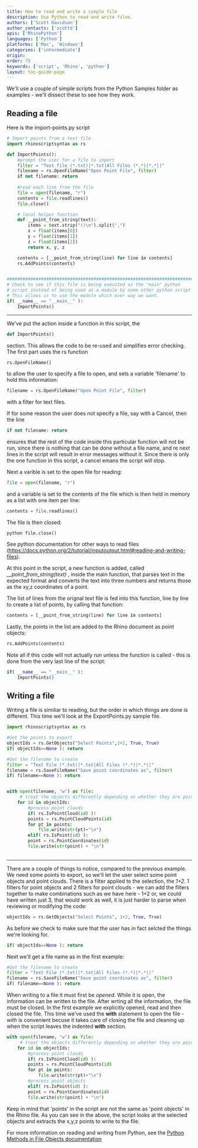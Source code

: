 ```yaml
---
title: How to read and write a simple file 
description: Use Python to read and write files.
authors: ['Scott Davidson']
author_contacts: ['scottd']
apis: ['RhinoPython']
languages: ['Python']
platforms: ['Mac', 'Windows']
categories: ['intermediate']
origin:
order: 75
keywords: ['script', 'Rhino', 'python']
layout: toc-guide-page
---
```

We'll use a couple of simple scripts from the Python Samples folder as examples - we'll dissect these to see how they work.

## Reading a file

Here is the import-points.py script

```python
# Import points from a text file
import rhinoscriptsyntax as rs

def ImportPoints():
    #prompt the user for a file to import
    filter = "Text file (*.txt)|*.txt|All Files (*.*)|*.*||"
    filename = rs.OpenFileName("Open Point File", filter)
    if not filename: return
    
    #read each line from the file
    file = open(filename, "r")
    contents = file.readlines()
    file.close()

    # local helper function    
    def __point_from_string(text):
        items = text.strip("()\n").split(",")
        x = float(items[0])
        y = float(items[1])
        z = float(items[2])
        return x, y, z

    contents = [__point_from_string(line) for line in contents]
    rs.AddPoints(contents)


##########################################################################
# Check to see if this file is being executed as the "main" python
# script instead of being used as a module by some other python script
# This allows us to use the module which ever way we want.
if( __name__ == "__main__" ):
    ImportPoints()
```
---

We've put the action inside a function in this script, the 

```python
def ImportPoints()
```
section. This allows the code to be re-used and simplifies error checking. 
The first part uses the rs function 

```python
rs.OpenFileName()
```

to allow the user to specify a file to open, and sets a variable 'filename' to hold this information:

```python
filename = rs.OpenFileName("Open Point File", filter)
```

with a filter for text files.

If for some reason the user does not specify a file, say with a Cancel, then the line 

```python
if not filename: return
```

ensures that the rest of the code inside this particular function will not be run, since there is nothing that can be done without a file name, and re next lines in the script will result in error messages without it. Since there is only the one function in this script, a cancel emans the script will stop.

Next a varible is set to the open file for reading:

```python
file = open(filename, "r")
```

and a variable is set to the contents of the file  which is then held in memory as a list with one item per line:

```python 
contents = file.readlines()
```

The file is then closed:

```
python file.close()
```

See python documentation for other ways to read files (<https://docs.python.org/2/tutorial/inputoutput.html#reading-and-writing-files>).

At this point in the script, a new function is added, called *__point_from_string(text)* ,  inside the main function, that parses text in the expected format and converts the text into three numbers and returns those as the xy,z coordinates of a point.

The list of lines from the orignal text file is fed into this function, line by line to create a list of points, by calling that function:

```python
contents = [__point_from_string(line) for line in contents]
```

Lastly, the points in the list are added to the Rhino document as point objects:

```python
rs.AddPoints(contents)
```

Note all if this code will not actually run unless the function is called - this is done from the very last line of the script:

```python
if( __name__ == "__main__" ):
    ImportPoints()
```


## Writing a file

Writing a file is similiar to reading, but the order in which things are done is different. This time we'll look at the ExportPoints.py sample file.

```python
import rhinoscriptsyntax as rs

#Get the points to export
objectIds = rs.GetObjects("Select Points",1+2, True, True)
if( objectIds==None ): return

#Get the filename to create
filter = "Text File (*.txt)|*.txt|All Files (*.*)|*.*||"
filename = rs.SaveFileName("Save point coordinates as", filter)
if( filename==None ): return


with open(filename, "w") as file:
     # treat the objects differently depending on whether they are points or point clouds
	for id in objectIds:
	    #process point clouds
	    if( rs.IsPointCloud(id) ):
		points = rs.PointCloudPoints(id)
		for pt in points:
		    file.write(str(pt)+"\n")
	    elif( rs.IsPoint(id) ):
		point = rs.PointCoordinates(id)
		file.write(str(point) + "\n")
		
```
----	

There are a couple of things to notice, compared to the previous example. We need some points to export, so we'll let the user select some point objects and point clouds. There is a filter applied to the selection, the _1+2_. 1 filters for point objects and 2 filters for point clouds - we can add the filters together to make combinations such as we have here - 1+2 or, we could have written just 3, that would work as well, it is just harder to parse when reviewing or modifying the code:


```python
objectIds = rs.GetObjects("Select Points", 1+2, True, True)
```

As before we check to make sure that the user has in fact selcted the things we're looking for.

```python
if( objectIds==None ): return
```

Next we'll get a file name as in the first example:

```python
#Get the filename to create
filter = "Text File (*.txt)|*.txt|All Files (*.*)|*.*||"
filename = rs.SaveFileName("Save point coordinates as", filter)
if( filename==None ): return
```


When writing to a file it must first be *opened*.  While it is open, the information can be written to the file.  After wrting all the information, the file must be closed. In the first example we explicitly opened, read and then closed the file. This time we've used the **with** statement to open the file - *with* is convenient becuse it takes care of closing the file and cleaning up when the script leaves the indented **with** section.

```python
with open(filename, "w") as file:
     # treat the objects differently depending on whether they are points or point clouds
	for id in objectIds:
	    #process point clouds
	    if( rs.IsPointCloud(id) ):
		points = rs.PointCloudPoints(id)
		for pt in points:
		    file.write(str(pt)+"\n")
		#process point objects
	    elif( rs.IsPoint(id) ):
		point = rs.PointCoordinates(id)
		file.write(str(point) + "\n")
````
Keep in mind that 'points' in the script are not the same as 'point objects' in the Rhino file. As you can see in the above, the script looks at the selected objects and extracts the x,y,z points to write to the file.

For more information on reading and writing from Python, see the [Python Methods in File Objects documentation](https://docs.python.org/2/tutorial/inputoutput.html#methods-of-file-objects)
